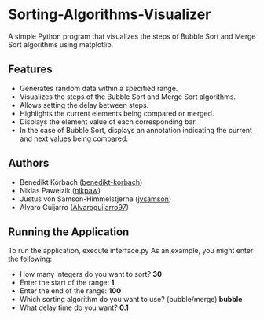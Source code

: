 # Sorting-Algorithms-Visualizer
A simple Python program that visualizes the steps of Bubble Sort and Merge Sort algorithms using matplotlib.

## Features

- Generates random data within a specified range.
- Visualizes the steps of the Bubble Sort and Merge Sort algorithms.
- Allows setting the delay between steps.
- Highlights the current elements being compared or merged.
- Displays the element value of each corresponding bar.
- In the case of Bubble Sort, displays an annotation indicating the current and next values being compared.

## Authors
- Benedikt Korbach ([benedikt-korbach](https://github.com/benedikt-korbach))
- Niklas Pawelzik ([nikpaw](https://github.com/nikpaw))
- Justus von Samson-Himmelstjerna ([jvsamson](https://github.com/jvsamson))
- Alvaro Guijarro ([Alvaroguijarro97](https://github.com/Alvaroguijarro97))

## Running the Application
To run the application, execute interface.py
As an example, you might enter the following:

- How many integers do you want to sort? **30**
- Enter the start of the range: **1**
- Enter the end of the range: **100**
- Which sorting algorithm do you want to use? (bubble/merge) **bubble**
- What delay time do you want? **0.1**
